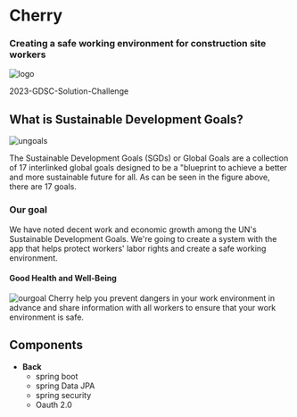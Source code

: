 # Cherry
### Creating a safe working environment for construction site workers

![logo](https://user-images.githubusercontent.com/64102831/227727870-e551d3dd-4a1a-4ac3-ab1e-64661f6c1ebf.png)

2023-GDSC-Solution-Challenge

## What is Sustainable Development Goals?

![ungoals](https://user-images.githubusercontent.com/64102831/227727869-2bce4aef-fd09-470a-a489-ab64090727ee.png)

The Sustainable Development Goals (SGDs) or Global Goals are a collection of 17 interlinked global goals designed to be a "blueprint to achieve a better and more sustainable future for all.
As can be seen in the figure above, there are 17 goals.

### Our goal

We have noted decent work and economic growth among the UN's Sustainable Development Goals. We're going to create a system with the app that helps protect workers' labor rights and create a safe working environment.

#### Good Health and Well-Being

![ourgoal](https://user-images.githubusercontent.com/64102831/227727867-ecd48a20-0e60-480d-b69b-21640c2901f7.png)
Cherry help you prevent dangers in your work environment in advance and share information with all workers to ensure that your work environment is safe.

## Components
- **Back**
  - spring boot
  - spring Data JPA
  - spring security
  - Oauth 2.0
